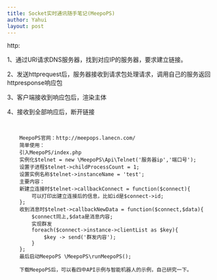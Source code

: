 ```yaml
---
title: Socket实时通讯随手笔记(MeepoPS)
author: Yahui
layout: post
---
```


http:

1、通过URl请求DNS服务器，找到对应IP的服务器，要求建立链接。

2、发送httprequest后，服务器接收到请求包处理请求，调用自己的服务返回httpresponse响应包

3、客户端接收到响应包后，渲染主体

4、接收到全部响应后，断开链接

<span class="image featured"><img src="{{ 'assets/images/other/IIS-rewrite.jpg' | relative_url }}" alt="" /></span>

<pre><code>
	MeepoPS官网：http://meepops.lanecn.com/
	简单使用：
	引入MeepoPS/index.php
	实例化$telnet = new \MeepoPS\Api\Telnet('服务器ip','端口号');
	设置子进程$telnet->childProcessCount = 1;
	设置实例名称$telnet->instanceName = 'test';
	主要内容：
	新建立连接时$telnet->callbackConnect = function($connect){
		可以打印出建立连接后的信息，比如id是$connect->id;
	};
	收到消息时$telnet->callbackNewData = function($connect,$data){
		$connect同上,$data是消息内容;
		实现群发
		foreach($connect->instance->clientList as $key){
			$key -> send('群发内容');
		}
	};
	最后启动MeepoPS \MeepoPS\runMeepoPS();

	下载MeepoPS后，可以看四中API示例与智能机器人的示例，自己研究一下。
</code></pre>